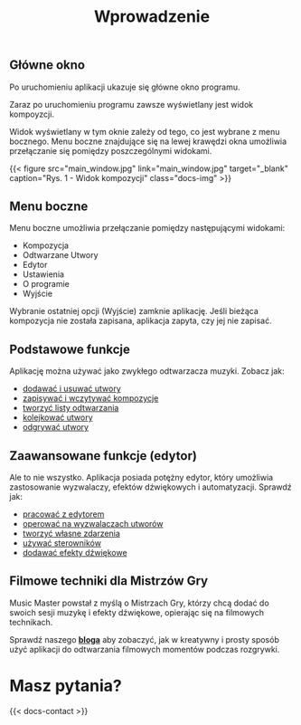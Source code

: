﻿---
title: "Wprowadzenie"
description: "Przedstawienie interfejsu i podstawowych możliwości aplikacji."
weight: 90
---

## Główne okno

Po uruchomieniu aplikacji ukazuje się główne okno programu.

Zaraz po uruchomieniu programu zawsze wyświetlany jest widok kompoyzcji.

Widok wyświetlany w tym oknie zależy od tego, co jest wybrane z menu bocznego. Menu boczne znajdujące się na lewej krawędzi okna umożliwia przełączanie się pomiędzy poszczególnymi widokami.

{{< figure src="main_window.jpg" link="main_window.jpg" target="_blank" caption="Rys. 1 - Widok kompozycji" class="docs-img" >}}

## Menu boczne
Menu boczne umożliwia przełączanie pomiędzy następującymi widokami:
- Kompozycja
- Odtwarzane Utwory
- Edytor
- Ustawienia
- O programie
- Wyjście

Wybranie ostatniej opcji (Wyjście) zamknie aplikację. Jeśli bieżąca kompozycja nie została zapisana, aplikacja zapyta, czy jej nie zapisać.

## Podstawowe funkcje

Aplikację można używać jako zwykłego odtwarzacza muzyki. Zobacz jak:
- [dodawać i usuwać utwory](docs/composition#adding-tracks)
- [zapisywać i wczytywać kompozycje](docs/composition#saving)
- [tworzyć listy odtwarzania](docs/playlists#new-list)
- [kolejkować utwory](docs/queues#enqueue)
- [odgrywać utwory](docs/play)

## Zaawansowane funkcje (edytor)

Ale to nie wszystko. Aplikacja posiada potężny edytor, który umożliwia zastosowanie wyzwalaczy, efektów dźwiękowych i automatyzacji. Sprawdź jak:
- [pracować z edytorem](docs/editor-basics)
- [operować na wyzwalaczach utworów](docs/playback-events)
- [tworzyć własne zdarzenia](docs/events)
- [używać sterowników](docs/providers)
- [dodawać efekty dźwiękowe](docs/effects)

## Filmowe techniki dla Mistrzów Gry

Music Master powstał z myślą o Mistrzach Gry, którzy chcą dodać do swoich sesji muzykę i efekty dźwiękowe, opierając się na filmowych technikach. 

Sprawdź naszego **[bloga](blog/)** aby zobaczyć, jak w kreatywny i prosty sposób użyć aplikacji do odtwarzania filmowych momentów podczas rozgrywki.

# Masz pytania?

{{< docs-contact >}}